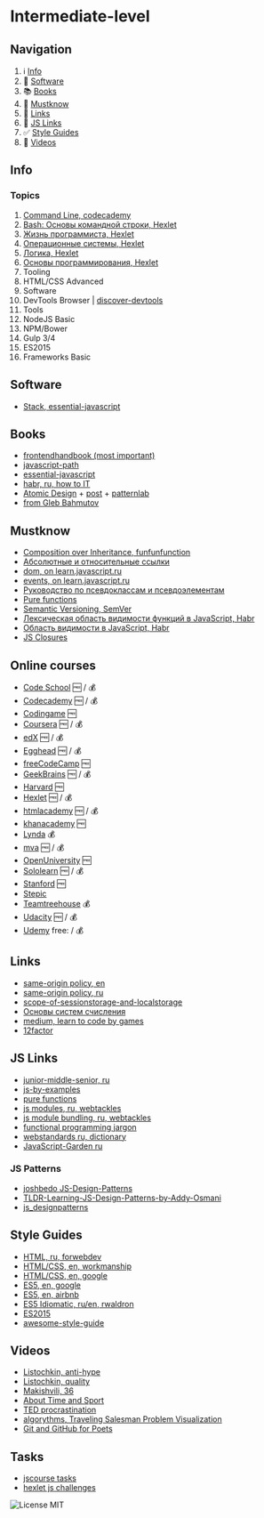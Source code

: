 # Intermediate-level

## Navigation

1. :information_source: [Info](#info)
2. :floppy_disk: [Software](#software)
3. :books: [Books](#books)
4. :100: [Mustknow](#mustknow)
5. :link: [Links](#links)
6. :link: [JS Links](#js-links)
7. :white_check_mark: [Style Guides](#style-guides)
8. :movie_camera: [Videos](#videos)

## Info

### Topics

1. [Command Line, codecademy](https://www.codecademy.com/learn/learn-the-command-line)
2. [Bash: Основы командной строки, Hexlet](https://ru.hexlet.io/courses/bash)
3. [Жизнь программиста, Hexlet](https://ru.hexlet.io/courses/prog-life)
4. [Операционные системы, Hexlet](https://ru.hexlet.io/courses/operating_systems)
5. [Логика, Hexlet](https://ru.hexlet.io/courses/logic)
6. [Основы программирования, Hexlet](https://ru.hexlet.io/courses/programming-basics)
7. Tooling
8. HTML/CSS Advanced
9. Software
10. DevTools Browser | [discover-devtools](http://discover-devtools.codeschool.com/)
11. Tools
12. NodeJS Basic
13. NPM/Bower
14. Gulp 3/4
15. ES2015
16. Frameworks Basic

## Software

- [Stack, essential-javascript](https://github.com/ericelliott/essential-javascript-links#dev-tools--collaboration)

## Books

- [frontendhandbook (most important)](http://www.frontendhandbook.com/)
- [javascript-path](https://github.com/javascript-society/javascript-path)
- [essential-javascript](https://github.com/ericelliott/essential-javascript-links#books)
- [habr, ru, how to IT](https://habrahabr.ru/post/275839/)
- [Atomic Design](http://atomicdesign.bradfrost.com/table-of-contents/) + [post](http://bradfrost.com/blog/post/atomic-web-design/) + [patternlab](http://patternlab.io/)
- [from Gleb Bahmutov](https://glebbahmutov.com/blog/javascript-books/)

## Mustknow

- [Composition over Inheritance, funfunfunction](https://www.youtube.com/watch?v=wfMtDGfHWpA)
- [Абсолютные и относительные ссылки](http://htmlbook.ru/samhtml/ssylki/absolyutnye-i-otnositelnye-ssylki)
- [dom, on learn.javascript.ru](https://learn.javascript.ru/document)
- [events, on learn.javascript.ru](https://learn.javascript.ru/events-and-interfaces)
- [Руководство по псевдоклассам и псевдоэлементам](http://prgssr.ru/development/polnoe-rukovodstvo-po-psevdoklassam-i-psevdoelementam.html)
- [Pure functions](https://medium.com/javascript-scene/master-the-javascript-interview-what-is-a-pure-function-d1c076bec976#.7hkf30999)
- [Semantic Versioning, SemVer](http://semver.org/)
- [Лексическая область видимости функций в JavaScript, Habr](https://habrahabr.ru/post/149526/)
- [Область видимости в JavaScript, Habr](https://habrahabr.ru/post/127482/)
- [JS Closures](https://medium.freecodecamp.com/lets-learn-javascript-closures-66feb44f6a44#.p3qti2sr6)

## Online courses

- [Code School](https://www.codeschool.com/) :free: / :moneybag:
- [Codecademy](https://www.codecademy.com/) :free: / :moneybag:
- [Codingame](https://www.codingame.com/servlet/urlinvite?u=1282877) :free:
- [Coursera](https://www.coursera.org/) :free: / :moneybag:
- [edX](https://www.edx.org/) :free: / :moneybag:
- [Egghead](https://egghead.io) :free: / :moneybag:
- [freeCodeCamp](https://www.freecodecamp.com/) :free:
- [GeekBrains](https://geekbrains.ru/) :free: / :moneybag:
- [Harvard](http://online-learning.harvard.edu/courses) :free:
- [Hexlet](https://ru.hexlet.io/) :free: / :moneybag:
- [htmlacademy](https://htmlacademy.ru/) :free: / :moneybag:
- [khanacademy](https://www.khanacademy.org) :free:
- [Lynda](https://www.lynda.com/) :moneybag:
- [mva](https://mva.microsoft.com/) :free: / :moneybag:
- [OpenUniversity](http://www.openuniversity.edu/courses) :free:
- [Sololearn](http://www.sololearn.com/) :free: / :moneybag:
- [Stanford](http://online.stanford.edu/courses) :free:
- [Stepic](https://stepic.org/)
- [Teamtreehouse](https://teamtreehouse.com/) :moneybag:
- [Udacity](https://www.udacity.com/) :free: / :moneybag:
- [Udemy](https://www.udemy.com/) free: / :moneybag:

## Links

- [same-origin policy, en](https://en.wikipedia.org/wiki/Same-origin_policy)
- [same-origin policy, ru](https://ru.wikipedia.org/wiki/%D0%9F%D1%80%D0%B0%D0%B2%D0%B8%D0%BB%D0%BE_%D0%BE%D0%B3%D1%80%D0%B0%D0%BD%D0%B8%D1%87%D0%B5%D0%BD%D0%B8%D1%8F_%D0%B4%D0%BE%D0%BC%D0%B5%D0%BD%D0%B0)
- [scope-of-sessionstorage-and-localstorage](https://stackoverflow.com/questions/9742395/scope-of-sessionstorage-and-localstorage)
- [Основы систем счисления](https://habrahabr.ru/post/124395/)
- [medium, learn to code by games](https://medium.mybridge.co/12-free-resources-learn-to-code-while-playing-games-f7333043de11#.c372qt3ds)
- [12factor](http://12factor.net/ru/)

## JS Links

- [junior-middle-senior, ru](http://frontender.info/programmirovanie-klassami-v-veb-prilozheniyakh/)
- [js-by-examples](https://github.com/bmkmanoj/js-by-examples)
- [pure functions](https://medium.com/javascript-scene/master-the-javascript-interview-what-is-a-pure-function-d1c076bec976#.1qaexrxzx)
- [js modules, ru, webtackles](http://webtackles.ru/javascript/js-modules-beginners-guide/)
- [js module bundling, ru, webtackles](http://webtackles.ru/javascript/js-module-bundling/)
- [functional programming jargon](https://github.com/hemanth/functional-programming-jargon)
- [webstandards ru, dictionary](https://github.com/web-standards-ru/dictionary)
- [JavaScript-Garden ru](https://bonsaiden.github.io/JavaScript-Garden/ru/)

### JS Patterns

- [joshbedo JS-Design-Patterns](https://joshbedo.github.io/JS-Design-Patterns/)
- [TLDR-Learning-JS-Design-Patterns-by-Addy-Osmani](https://github.com/karlpatrickespiritu/TLDR-Learning-JS-Design-Patterns-by-Addy-Osmani)
- [js_designpatterns](https://github.com/nnupoor/js_designpatterns#javascript-design-patterns-cheat-sheet-using-jquery-for-some-examples)

## Style Guides

- [HTML, ru, forwebdev](http://forwebdev.ru/html/principles-for-writing-idiomatic-html/)
- [HTML/CSS, en, workmanship](http://workmanship.io/)
- [HTML/CSS, en, google](https://google.github.io/styleguide/htmlcssguide.xml)
- [ES5, en, google](https://google.github.io/styleguide/javascriptguide.xml)
- [ES5, en, airbnb](https://github.com/airbnb/javascript/tree/master/es5)
- [ES5 Idiomatic, ru/en, rwaldron](https://github.com/rwaldron/idiomatic.js/tree/master/translations/ru_RU)
- [ES2015](https://github.com/airbnb/javascript)
- [awesome-style-guide](https://github.com/kciter/awesome-style-guide)

## Videos

- [Listochkin, anti-hype](https://www.youtube.com/watch?v=xPFRUM_oDKA)
- [Listochkin, quality](https://www.youtube.com/watch?v=Mx22NaWmFhk)
- [Makishvili, 36](https://www.youtube.com/watch?v=xPPCzryZK44)
- [About Time and Sport](https://youtu.be/YiPN0A-y3xQ)
- [TED procrastination](https://www.youtube.com/watch?v=arj7oStGLkU)
- [algorythms, Traveling Salesman Problem Visualization](https://www.youtube.com/watch?v=SC5CX8drAtU)
- [Git and GitHub for Poets](https://www.youtube.com/watch?v=BCQHnlnPusY)

## Tasks
- [jscourse tasks](http://jscourse.com/tasks)
- [hexlet js challenges](https://ru.hexlet.io/challenges)

![License MIT](https://img.shields.io/badge/License-MIT-blue.svg?style=flat-square)
